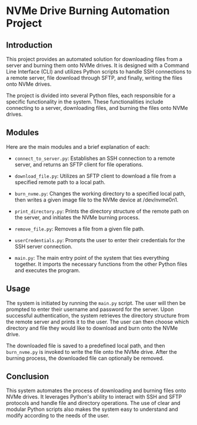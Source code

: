 # NVMe Drive Burning Automation Project

## Introduction

This project provides an automated solution for downloading files from a server and burning them onto NVMe drives. It is designed with a Command Line Interface (CLI) and utilizes Python scripts to handle SSH connections to a remote server, file download through SFTP, and finally, writing the files onto NVMe drives.

The project is divided into several Python files, each responsible for a specific functionality in the system. These functionalities include connecting to a server, downloading files, and burning the files onto NVMe drives. 

## Modules

Here are the main modules and a brief explanation of each:

- `connect_to_server.py`: Establishes an SSH connection to a remote server, and returns an SFTP client for file operations.

- `download_file.py`: Utilizes an SFTP client to download a file from a specified remote path to a local path. 

- `burn_nvme.py`: Changes the working directory to a specified local path, then writes a given image file to the NVMe device at /dev/nvme0n1.

- `print_directory.py`: Prints the directory structure of the remote path on the server, and initiates the NVMe burning process.

- `remove_file.py`: Removes a file from a given file path.

- `userCredentials.py`: Prompts the user to enter their credentials for the SSH server connection.

- `main.py`: The main entry point of the system that ties everything together. It imports the necessary functions from the other Python files and executes the program.

## Usage

The system is initiated by running the `main.py` script. The user will then be prompted to enter their username and password for the server. Upon successful authentication, the system retrieves the directory structure from the remote server and prints it to the user. The user can then choose which directory and file they would like to download and burn onto the NVMe drive.

The downloaded file is saved to a predefined local path, and then `burn_nvme.py` is invoked to write the file onto the NVMe drive. After the burning process, the downloaded file can optionally be removed.

## Conclusion

This system automates the process of downloading and burning files onto NVMe drives. It leverages Python's ability to interact with SSH and SFTP protocols and handle file and directory operations. The use of clear and modular Python scripts also makes the system easy to understand and modify according to the needs of the user.

